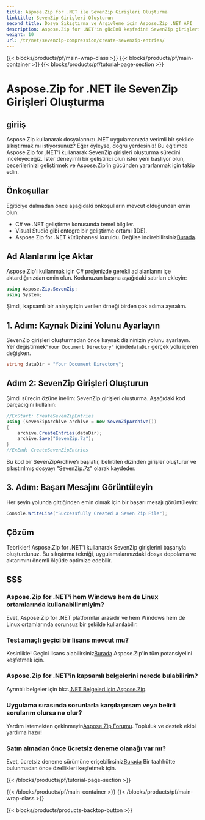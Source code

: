 ```yaml
---
title: Aspose.Zip for .NET ile SevenZip Girişleri Oluşturma
linktitle: SevenZip Girişleri Oluşturun
second_title: Dosya Sıkıştırma ve Arşivleme için Aspose.Zip .NET API
description: Aspose.Zip for .NET'in gücünü keşfedin! SevenZip girişlerini adım adım oluşturmayı öğrenin. Dosyaları zahmetsizce sıkıştırın. Sorunsuz bir geliştirme deneyimi için hemen indirin.
weight: 10
url: /tr/net/sevenzip-compression/create-sevenzip-entries/
---
```


{{< blocks/products/pf/main-wrap-class >}}
{{< blocks/products/pf/main-container >}}
{{< blocks/products/pf/tutorial-page-section >}}

# Aspose.Zip for .NET ile SevenZip Girişleri Oluşturma


## giriiş

Aspose.Zip kullanarak dosyalarınızı .NET uygulamanızda verimli bir şekilde sıkıştırmak mı istiyorsunuz? Eğer öyleyse, doğru yerdesiniz! Bu eğitimde Aspose.Zip for .NET'i kullanarak SevenZip girişleri oluşturma sürecini inceleyeceğiz. İster deneyimli bir geliştirici olun ister yeni başlıyor olun, becerilerinizi geliştirmek ve Aspose.Zip'in gücünden yararlanmak için takip edin.

## Önkoşullar

Eğiticiye dalmadan önce aşağıdaki önkoşulların mevcut olduğundan emin olun:

- C# ve .NET geliştirme konusunda temel bilgiler.
- Visual Studio gibi entegre bir geliştirme ortamı (IDE).
-  Aspose.Zip for .NET kütüphanesi kuruldu. Değilse indirebilirsiniz[Burada](https://releases.aspose.com/zip/net/).

## Ad Alanlarını İçe Aktar

Aspose.Zip'i kullanmak için C# projenizde gerekli ad alanlarını içe aktardığınızdan emin olun. Kodunuzun başına aşağıdaki satırları ekleyin:

```csharp
using Aspose.Zip.SevenZip;
using System;
```

Şimdi, kapsamlı bir anlayış için verilen örneği birden çok adıma ayıralım.

## 1. Adım: Kaynak Dizini Yolunu Ayarlayın

 SevenZip girişleri oluşturmadan önce kaynak dizininizin yolunu ayarlayın. Yer değiştirmek`"Your Document Directory"` içinde`dataDir` gerçek yolu içeren değişken.

```csharp
string dataDir = "Your Document Directory";
```

## Adım 2: SevenZip Girişleri Oluşturun

Şimdi sürecin özüne inelim: SevenZip girişleri oluşturma. Aşağıdaki kod parçacığını kullanın:

```csharp
//ExStart: CreateSevenZipEntries
using (SevenZipArchive archive = new SevenZipArchive())
{
    archive.CreateEntries(dataDir);
    archive.Save("SevenZip.7z");
}
//ExEnd: CreateSevenZipEntries
```

Bu kod bir SevenZipArchive'ı başlatır, belirtilen dizinden girişler oluşturur ve sıkıştırılmış dosyayı "SevenZip.7z" olarak kaydeder.

## 3. Adım: Başarı Mesajını Görüntüleyin

Her şeyin yolunda gittiğinden emin olmak için bir başarı mesajı görüntüleyin:

```csharp
Console.WriteLine("Successfully Created a Seven Zip File");
```

## Çözüm

Tebrikler! Aspose.Zip for .NET'i kullanarak SevenZip girişlerini başarıyla oluşturdunuz. Bu sıkıştırma tekniği, uygulamalarınızdaki dosya depolama ve aktarımını önemli ölçüde optimize edebilir.

## SSS

### Aspose.Zip for .NET'i hem Windows hem de Linux ortamlarında kullanabilir miyim?
Evet, Aspose.Zip for .NET platformlar arasıdır ve hem Windows hem de Linux ortamlarında sorunsuz bir şekilde kullanılabilir.

### Test amaçlı geçici bir lisans mevcut mu?
 Kesinlikle! Geçici lisans alabilirsiniz[Burada](https://purchase.aspose.com/temporary-license/) Aspose.Zip'in tüm potansiyelini keşfetmek için.

### Aspose.Zip for .NET'in kapsamlı belgelerini nerede bulabilirim?
 Ayrıntılı belgeler için bkz.[.NET Belgeleri için Aspose.Zip](https://reference.aspose.com/zip/net/).

### Uygulama sırasında sorunlarla karşılaşırsam veya belirli sorularım olursa ne olur?
 Yardım istemekten çekinmeyin[Aspose.Zip Forumu](https://forum.aspose.com/c/zip/37). Topluluk ve destek ekibi yardıma hazır!

### Satın almadan önce ücretsiz deneme olanağı var mı?
 Evet, ücretsiz deneme sürümüne erişebilirsiniz[Burada](https://releases.aspose.com/) Bir taahhütte bulunmadan önce özellikleri keşfetmek için.

{{< /blocks/products/pf/tutorial-page-section >}}

{{< /blocks/products/pf/main-container >}}
{{< /blocks/products/pf/main-wrap-class >}}

{{< blocks/products/products-backtop-button >}}
